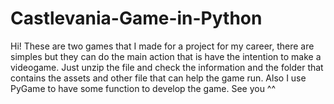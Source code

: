 # Castlevania-Game-in-Python
Hi! These are two games that I made for a project for my career, there are simples but they can do the main action that is have the intention to make a videogame.
Just unzip the file and check the information and the folder that contains the assets and other file that can help the game run.
Also I use PyGame to have some function to develop the game.
See you ^^
